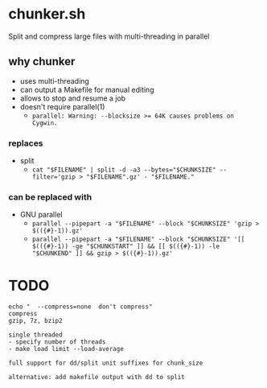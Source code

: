 # chunker.sh
Split and compress large files with multi-threading in parallel

## why chunker

* uses multi-threading
* can output a Makefile for manual editing
* allows to stop and resume a job
* doesn't require parallel(1)
	* `parallel: Warning: --blocksize >= 64K causes problems on Cygwin.`

### replaces

* split
  * `cat "$FILENAME" | split -d -a3 --bytes="$CHUNKSIZE" --filter='gzip > "$FILENAME".gz' - "$FILENAME."`

### can be replaced with

* GNU parallel
  * `parallel --pipepart -a "$FILENAME" --block "$CHUNKSIZE" 'gzip > $(({#}-1)).gz'`
  * `parallel --pipepart -a "$FILENAME" --block "$CHUNKSIZE" '[[ $(({#}-1)) -ge "$CHUNKSTART" ]] && [[ $(({#}-1)) -le "$CHUNKEND" ]] && gzip > $(({#}-1)).gz'`

# TODO

```
echo "  --compress=none  don't compress"
compress
gzip, 7z, bzip2

single threaded
- specify number of threads
- make load limit --load-average

full support for dd/split unit suffixes for chunk_size

alternative: add makefile output with dd to split
```
